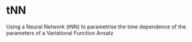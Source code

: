 # tNN
Using a Neural Network (tNN) to parametrise the time dependence of the parameters of a Variational Function Ansatz
